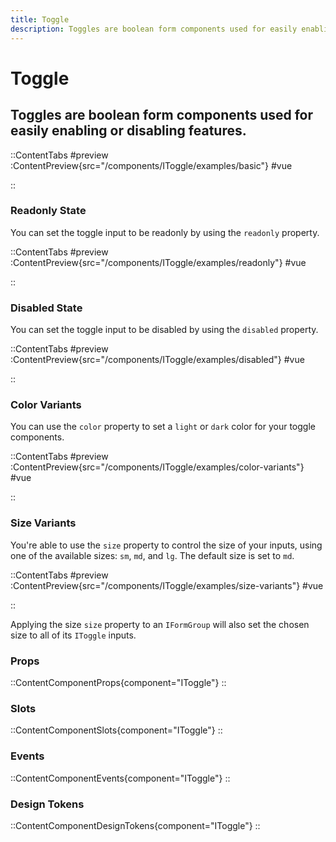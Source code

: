 ```yaml
---
title: Toggle
description: Toggles are boolean form components used for easily enabling or disabling features. 
---
```


# Toggle
## Toggles are boolean form components used for easily enabling or disabling features. 

::ContentTabs
#preview
:ContentPreview{src="/components/IToggle/examples/basic"}
#vue
<!-- Autodocs{src="@inkline/inkline/components/IToggle/examples/basic.vue" lang="vue"} -->
::


### Readonly State
You can set the toggle input to be readonly by using the `readonly` property.

::ContentTabs
#preview
:ContentPreview{src="/components/IToggle/examples/readonly"}
#vue
<!-- Autodocs{src="@inkline/inkline/components/IToggle/examples/readonly.vue" lang="vue"} -->
::


### Disabled State
You can set the toggle input to be disabled by using the `disabled` property.

::ContentTabs
#preview
:ContentPreview{src="/components/IToggle/examples/disabled"}
#vue
<!-- Autodocs{src="@inkline/inkline/components/IToggle/examples/disabled.vue" lang="vue"} -->
::


### Color Variants
You can use the `color` property to set a `light` or `dark` color for your toggle components.

::ContentTabs
#preview
:ContentPreview{src="/components/IToggle/examples/color-variants"}
#vue
<!-- Autodocs{src="@inkline/inkline/components/IToggle/examples/color-variants.vue" lang="vue"} -->
::


### Size Variants
You're able to use the `size` property to control the size of your inputs, using one of the available sizes: `sm`, `md`, and `lg`. The default size is set to `md`. 

::ContentTabs
#preview
:ContentPreview{src="/components/IToggle/examples/size-variants"}
#vue
<!-- Autodocs{src="@inkline/inkline/components/IToggle/examples/size-variants.vue" lang="vue"} -->
::

Applying the size `size` property to an `IFormGroup` will also set the chosen size to all of its `IToggle` inputs.


### Props
::ContentComponentProps{component="IToggle"}
::

### Slots
::ContentComponentSlots{component="IToggle"}
::

### Events
::ContentComponentEvents{component="IToggle"}
::

### Design Tokens
::ContentComponentDesignTokens{component="IToggle"}
::
